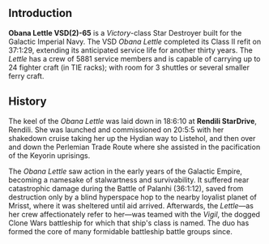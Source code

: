 ## Introduction

**Obana Lettle VSD(2)-65** is a *Victory*-class Star Destroyer built for the Galactic Imperial Navy. The VSD _Obana Lettle_ completed its Class II refit on 37:1:29, extending its anticipated service life for another thirty years. The _Lettle_ has a crew of 5881 service members and is capable of carrying up to 24 fighter craft (in TIE racks); with room for 3 shuttles or several smaller ferry craft.

## History
The keel of the *Obana Lettle* was laid down in 18:6:10 at **Rendili StarDrive**, Rendili. She was launched and commissioned on 20:5:5 with her shakedown cruise taking her up the Hydian way to Listehol, and then over and down the Perlemian Trade Route where she assisted in the pacification of the Keyorin uprisings. 

The *Obana Lettle* saw action in the early years of the Galactic Empire, becoming a namesake of stalwartness and survivability. It suffered near catastrophic damage during the Battle of Palanhi (36:1:12), saved from destruction only by a blind hyperspace hop to the nearby loyalist planet of Mrisst, where it was sheltered until aid arrived. Afterwards, the *Lettle*—as her crew affectionately refer to her—was teamed with the _Vigil_, the dogged Clone Wars battleship for which that ship's class is named. The duo has formed the core of many formidable battleship battle groups since.